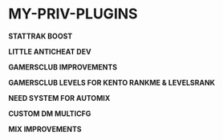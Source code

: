 # MY-PRIV-PLUGINS

 **STATTRAK BOOST** 

 **LITTLE ANTICHEAT DEV** 

 **GAMERSCLUB IMPROVEMENTS** 
 
 **GAMERSCLUB LEVELS FOR KENTO RANKME & LEVELSRANK** 
  
 **NEED SYSTEM FOR AUTOMIX** 
  
 **CUSTOM DM MULTICFG** 
 
 **MIX IMPROVEMENTS** 
